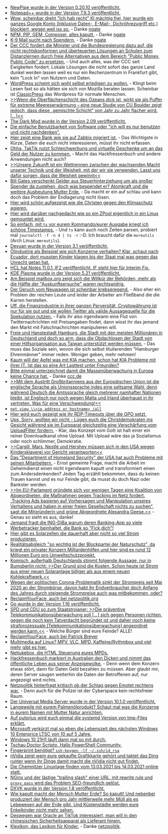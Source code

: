 * [NewPipe wurde in der Version 0.20.10 veröffentlicht.](https://newpipe.net/blog/pinned/release/newpipe-0.20.10-released/)
* [Notepad++ wurde in der Version 7.9.3 veröffentlicht.](https://notepad-plus-plus.org/downloads/v7.9.3/)
* [Wow, scheinbar dreht "Ich hab recht" KI mächtig frei, hier wurde ein ganzes Google Konto (Inklusive Daten-, E-Mail-, Dichröhrezugriff etc.) blockiert, wegen weil iss so.](https://twitter.com/Demilogic/status/1358661840402845696) - Danke [ngate](http://n-gate.com/hackernews/2021/02/14/0/)
* [NPM, PIP, GEM, Composer, alles kaputt.](https://medium.com/@alex.birsan/dependency-confusion-4a5d60fec610) - Danke [ngate](http://n-gate.com/hackernews/2021/02/14/0/)
* [K-9 Mail sucht nach Spendern.](https://k9mail.app/2021/02/14/K-9-Mail-is-looking-for-funding) - Danke [ngate](http://n-gate.com/hackernews/2021/02/14/0/)
* [Der CCC fordert die Minister und die Bundesregierung dazu auf, die nicht rechtskonformen und überteuerten Lösungen an Schulen zum Distanzlernen durch freie Alternativen aus dem Bereich "Public Money, Public Code" zu ersetzen.](https://www.ccc.de/de/updates/2021/lockdown-ohne-lock-in) - Und auch alles, was der CCC seit Ewigkeiten fordert. Lokale Lösungen die nicht sofort das ganze Land dunkel werden lassen weil es nur ein Rechenzentrum in Frankfurt gibt, kein "Lock In" von Nutzern und Daten.
* [WordPress scheint sich wohl selbst erledigen zu wollen.](https://www.henning-uhle.eu/informatik/wordpress-und-bloggen/wordpress-zukunft-wird-es-auch-meine-sein) - Klingt beim Lesen fast so als hätten sie sich von Mozilla beraten lassen. Scheinbar ist [ClassicPress](https://www.classicpress.net/) das Wordpress für normale Menschen.
* [>>Wenn die Oberflächenschicht des Ozeans dick ist, wirkt sie als Puffer für extreme Meereserwärmung – eine neue Studie von CU Boulder zeigt jedoch, dass diese „gemischte Schicht“ von Jahr zu Jahr flacher wird. [...]<<](https://www.sonnenseite.com/de/wissenschaft/marine-hitzewellen-werden-intensiver-und-haeufiger/)
* [The Dark Mod wurde in der Version 2.09 veröffentlicht.](https://www.phoronix.com/scan.php?page=news_item&px=The-Dark-Mod-2.09)
* [Die einfache Benutzbarkeit von Software oder "ich will es nur benutzen und nicht nachdenken".](https://www.onli-blogging.de/2011/Was-ist-Usability.html)
* [Hier zeigt eine Bank wie sie auf Zabbix migriert ist.](https://blog.zabbix.com/zabbix-migration-in-a-mid-sized-bank-environment/13040/) - Das Wichtigste in Kürze, Daten die euch nicht interessieren, müsst ihr nicht erfassen.
* [Ohha, TakTik nutzt Schleichwerbung und virtuelle Geschenke um an das Geld der Nutzer zu kommen.](https://netzpolitik.org/2021/schleichwerbung-und-virtuelle-geschenke-verbraucherschuetzer-erhoehen-den-druck-auf-tiktok/) - Macht das Hackfressenbuch und andere Anwendungen nicht auch?
* [>>Unsere Zukunft ist ein Wettrennen zwischen der wachsenden Macht unserer Technik und der Weisheit, mit der wir sie verwenden. Lasst uns dafür sorgen, dass die Weisheit gewinnt<<](https://netzfrauen.org/2021/02/16/ai-brain-chip/)
* [Bill Gates verschenkt Gelder aus Steuerhinterziehung um als großer Spender da zustehen, doch was bespendet er? Atomkraft und die weitere Ausbeutung Mutter Erde.](https://www.sonnenseite.com/de/politik/wer-profitiert-eigentlich-von-bill-gates-klimaschutz-milliardenspenden/) - Da macht er ein auf schlau und kann doch das Problem der Endlagerung nicht lösen.
* [Hier wird schön aufgezeigt wie die Christen gegen den Klimaschutz agieren.](https://www.sonnenseite.com/de/politik/die-klimaschutzverhinderer/)
* [Hier wird darüber nachgedacht wie so ein ZPool eigentlich in ein Linux gemountet wird.](https://utcc.utoronto.ca/~cks/space/blog/linux/ZFSBringUpOnBoot)
* [So einfach, mit `ts` vor eurem Kommando/eurer Ausgabe kriegt ich schöne Timestamps.](https://www.putorius.net/ts-command-add-convert-timestamps-linux.html) - Und `ts` kann auch noch Zeiten parsen, probiert mal `journalctl -f -n 4 | ts -r` :-D. Ich braucht dafür die `moreutils` (Arch Linux: `mmreutils`).
* [Devuan wurde in der Version 3.1 veröffentlicht.](https://www.phoronix.com/scan.php?page=news_item&px=Devuan-3.1-Released)
* [Ölindustrie als Beispiel wie sich Konzerne verhalten? Klar, schaut nach Ecuador, dort mussten Kinder klagen bis der Staat mal was gegen das Unrecht getan hat.](https://netzfrauen.org/2021/02/15/ecuador-2/)
* [HCL hat Notes 11.0.1. IF2 veröffentlicht. IF steht hier für Interim Fix.](https://support.hcltechsw.com/csm?id=kb_article&sysparm_article=KB0079166&sys_kb_id=e032d1ac1b12e8d4a2f48661cd4bcb30)
* [KDE Plasma wurde in der Version 5.21 veröffentlicht.](https://www.phoronix.com/scan.php?page=news_item&px=KDE-Plasma-5.21)
* [Am Beispiel mailbox.org zeigt sich die Willkür der Behörden, mehr als die Hälfte der "Auskunftsersuche" waren rechtswidrig.](https://netzpolitik.org/2021/transparenzbericht-mailbox-org-die-haelfte-der-auskunftsersuchen-von-behoerden-war-wieder-rechtswidrig/)
* [Der Geruch vom Neuwagen ist scheinbar krebseregend.](https://blog.fefe.de/?ts=9ed2d5aa) - Also eher ein Problem der reichen Leute und leider der Arbeiter am Fließband die die Karren herstellen.
* [Uff, die Finanzindustrie in ihrer ganzen Perversität, Cryptowährung ist nur für sie gut und sie wollen Twitter als valide Aussagequelle für die Spekulation nutzen.](https://blog.fefe.de/?ts=9ed2c8bd) - Falls ihr also irgendwann eine Flut von Twitternachrichten mit Preisangaben findet, dann wisst ihr das jemand den Markt mit Falschnachrichten manipulieren will.
* [Freie und Hanstestadt Hamburg, die Stadt mit den meisten Millionären in Deutschland und doch so arm, dass die Obdachlosen der Stadt von einer Hilfsorganisation aus Taiwan unterstützt werden müssen.](https://blog.fefe.de/?ts=9ed2c6bb) - Das muss das Soziale sein, wovon die sich selbst titulierenden "Hamburger Ehrenmänner" immer reden. Weniger geben, mehr nehmen!
* [Kaum will der Apfel was mit KIA machen, schon hat KIA Probleme mit ihrer IT. Ist das so eine Art Lasttest unter Freunden?](https://www.bleepingcomputer.com/news/security/kia-motors-america-experiences-massive-it-outage-across-the-us/)
* [Bitte einmal unterzeichnet damit die Massenüberwachung in Europa keine Chance hat.](https://reclaimyourface.eu) - Danke [ccc.de](https://www.ccc.de/de/updates/2021/jetzt-zeichnen-europaische-initiative-gegen-biometrische-massenuberwachung)
* [>>Mit dem Austritt Großbritanniens aus der Europäischen Union ist die englische Sprache als Unionssprache indes eine seltsame Wahl, denn während Deutsch die Amtssprache gleich mehrerer namhafter Nationen bleibt, ist Englisch nur noch wegen Malta und Irland überhaupt in ihr vertreten. Was für eine Verschwendung!<<](https://tuxproject.de/blog/2021/02/finnisch-in-suetterlin-ab-der-dritten-klasse/)
* [`net view \\<ip address or hostname> /all`](http://woshub.com/enable-remote-access-to-admin-shares-in-workgroup/)
* [Hier wird euch gezeigt wie ihr RDP-Timeouts über die GPO setzt.](http://woshub.com/remote-desktop-session-time-limit/)
* [Ups, Sorry, wollten wir nicht - Lügen euch die Christdemokraten ins Gesicht während sie im Europarat gleichzeitig eine Verschärfung vom UploadFilter fordern.](https://netzpolitik.org/2021/missbrauchsgefahr-durch-uploadfilter/) - Klar, das Konzept vom Gott ist halt einer ein reiner Downloadkanal ohne Upload. Mit Upload wäre das ja Sozialismus oder noch schlimmer, Demokratie.
* [>>Cargill, Mars, Nestlé und Hershey müssen sich in den USA wegen Kindersklaverei vor Gericht verantworten<<](https://netzfrauen.org/2021/02/17/child-slavery/)
* [Das "Department of Homeland Security" der USA hat auch Probleme mit seinen Mitarbeitern.](https://blog.fefe.de/?ts=9ed365af) - Ernst gemeinte Frage, macht die Arbeit im Geheimdienst einen nicht irgendwann kaputt und transformiert einen zum Andersdenkenden? Jeden Tag erzählt bekommen, dass du keinen Trauen kannst und es nur Feinde gibt, da musst du doch Nazi oder Bankster werden.
* [>>Im EU-Parlament gründete sich vor wenigen Tagen eine Koalition von Abgeordneten, die Maßnahmen gegen Tracking im Netz fordert. „Tracking Ads basieren auf Vorhersagen und Manipulation unseres Verhaltens und haben in einer freien Gesellschaft nichts zu suchen“, sagt die Mitgründerin und grüne Abgeordnete Alexandra Geese.<<](https://netzpolitik.org/2021/privatleben-im-netz-sollen-wir-personalisierte-werbung-verbieten/) - Genau so sieht es aus, danke!
* [Jemand fragt die ING-DiBa warum deren Banking-App so viele Werbetracker beinhaltet, die Bank so "Fick dich"!](https://www.kuketz-blog.de/antwort-der-ing-diba-bezueglich-app-tracking-beim-online-banking/)
* [Hier gibt es Solarzellen die dauerhaft aber nicht so viel Strom produzieren.](https://www.sonnenseite.com/de/wissenschaft/bunte-solarfenster-liefern-auch-nachtstrom/)
* [Realitätsabgleich "so wichtig ist der Blockpartei der Naturschutz", da kriegt ein privater Konzern Milliardenhilfen und hier sind es rund 12 Millionen Euro pro Umweltschutzprojekt.](https://www.sonnenseite.com/de/umwelt/neue-naturschutz-projekte/)
* [Komisch, außerhalb Deutschlands stimmt folgende Aussage, nur in Bumsberlin nicht: >>Der Grund sind die Kosten. Schon heute ist Strom aus einer neuen Solaranlage billiger als aus einem neuen Kohlekraftwerk.<<](https://www.sonnenseite.com/de/politik/iea-sieht-indien-vor-solarrevolution/)
* [Wegen der politischen Corona-Problematik sinkt der Strompreis seit Mai 2020 an der Strombörse, davon habt ihr Endverbraucher doch Anfang des Jahres durch steigende Strompreise auch was mitbekommen, oder?](https://www.sonnenseite.com/de/politik/die-ganz-grosse-koalition-gegen-die-eeg%e2%80%91umlage/)
* [ReclaimYourFace, auch bei netzpolitik.org](https://netzpolitik.org/2021/reclaimyourface-eu-initiative-fuer-verbot-von-biometrischer-ueberwachung/)
* [Go wurde in der Version 1.16 veröffentlicht.](https://lwn.net/Articles/846445/rss)
* [SPD und CDU so zum Staatstrojaner: >>Die präventive Telekommunikationsüberwachung soll […] sich gegen Personen richten, gegen die noch kein Tatverdacht begründet ist und daher noch keine strafprozessuale [Telekommunikationsüberwachung] angeordnet werden kann.<<](https://netzpolitik.org/2021/bundespolizeigesetz-grosse-koalition-will-staatstrojaner-gegen-personen-einsetzen-die-noch-keine-straftat-begangen-haben/) - Welche Bürger sind eure Feinde? ALLE!
* [ReclaimYourFace, auch bei Patrick Breyer](https://www.patrick-breyer.de/?p=595255)
* [Multimedia auf Linux? MPV, VLC, MPD, Kaffeine/Rythmbox und viel mehr gibt es hier.](https://opensource.com/article/21/2/linux-media-players)
* [Netjukebox, die HTML Steuerung eures MPDs.](http://www.netjukebox.nl/)
* [Hackfressenbuch markiert in Australien den Dicken und nimmt das öffentliche Leben aus seiner Anzeigewolke.](https://netzpolitik.org/2021/plattformen-vs-publisher-warum-facebook-in-australien-keine-news-mehr-zeigt/) - Denn wenn dem Konzern etwas stört, dann für Daten Geld bezahlen zu müssen. Aber glaubt mir, deren Server saugen weiterhin die Daten der Betroffenen auf, nur angezeigt wird nichts.
* [Netzpolitik hinterfragt kritisch ob der Schlag gegen Emotet rechtens war.](https://netzpolitik.org/2021/der-zweck-heiligt-nicht-die-mittel/) - Denn auch für die Polizei ist der Cyberspace kein rechtsfreier Raum.
* [Der Universal Media Server wurde in der Version 10.1.0 veröffentlicht.](https://www.planet3dnow.de/cms/61252-universal-media-server-10-1-0/)
* [Langeweile mit eurem Palmenölprodukt? Schaut mal was die Konzerne in eurem Namen mit Mutter Natur anrichten.](https://netzfrauen.org/2021/02/18/congo-5/)
* [Auf putorius wird euch einmal die systemd Version von tmp-Files erklärt.](https://www.putorius.net/systemd-tmpfiles.html)
* [Microsoft verkürzt mal so eben die Lebenszeit des nächsten Windows 10 Enterprice LTSC von 10 auf 5 Jahre.](https://www.borncity.com/blog/2021/02/19/windows-10-ltsc-nchste-version-nur-noch-mit-5-jahren-support/)
* [Windows 10 21H1 läuft dann mal so mit durch.](https://www.windowspro.de/news/windows-10-21h1-wird-kleines-update-trotzdem-bloss-18-monate-support/04712.html)
* [Tschau Doctor Scripto, Hallo PowerShell Community.](https://devblogs.microsoft.com/scripting/all-good-things-must-come-to-an-end/)
* [Fingerprint benötigt? `ssh-keygen -lf ~/.ssh/id_rsa`](https://www.shellhacks.com/ssh-fingerprint-get-fingerprint-of-ssh-rsa-key/)
* [nVidia zeigt wem eure gekaufte Grafikkarte gehört und taktet das Ding runter wenn ihr Dinge damit macht die nVidia nicht gut findet.](https://www.3dcenter.org/news/nvidia-limitiert-die-mining-performance-der-geforce-rtx-3060)
* [Die Chemnitzer Linuxtage finden vom 13.03.2021 bis 14.03.2021 online statt.](https://www.admin-magazin.de/News/Chemnitzer-Linux-Tage-Mitte-Maerz-erstmals-als-digitales-Event)
* [NGinx und der lästige "trailing slash" einer URL, mit rewrite rule und `proxy_pass` wird das Problem SEO-freundlich gelöst.](https://www.shellhacks.com/nginx-proxy_pass-without-trailing-slash/)
* [DXVK wurde in der Version 1.8 veröffentlicht.](https://www.phoronix.com/scan.php?page=news_item&px=DXVK-1.8-Released)
* [Wie kaputt macht der Mensch Mutter Erde? So kaputt! Und nebenbei produziert der Mensch pro Jahr mittlerweile mehr Müll als es Lebewesen auf der Erde gibt. Und Küstenstädte werden eure Enkelkinder nicht mehr sehen.](https://netzfrauen.org/2021/02/19/climate-2/)
* [Deswegen war Oracle an TikTok interessiert, man will in den chinesischen Sicherheitsapparat als Lieferant hinein.](https://netzpolitik.org/2021/ueberwachungstechnologie-wie-oracle-seine-technik-dem-chinesischen-sicherheitsapparat-verkauft/)
* [Klexikon, das Lexikon für Kinder.](https://klexikon.zum.de/wiki/Klexikon:Willkommen_im_Klexikon) - Danke [netzpolitik](https://netzpolitik.org/2021/statt-wikipedia-und-klexikon-nrw-zahlt-26-millionen-fuer-drei-jahre-online-brockhaus-an-schulen/).

